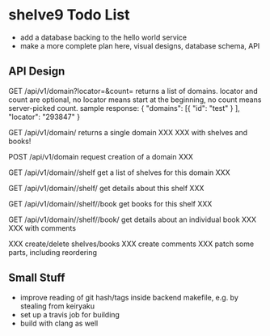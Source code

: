 # shelve9 Todo List

- add a database backing to the hello world service
- make a more complete plan here, visual designs, database schema, API

## API Design

GET /api/v1/domain?locator=<loc>&count=<c>
    returns a list of domains. locator and count are optional, no locator means
    start at the beginning, no count means server-picked count. sample response:
    { "domains": [{
            "id": "test"
        }
      ],
      "locator": "293847"
    }

GET /api/v1/domain/<dom>
    returns a single domain
    XXX
    XXX with shelves and books!

POST /api/v1/domain
    request creation of a domain
    XXX

GET /api/v1/domain/<dom>/shelf
    get a list of shelves for this domain
    XXX

GET /api/v1/domain/<dom>/shelf/<sh>
    get details about this shelf
    XXX

GET /api/v1/domain/<dom>/shelf/<sh>/book
    get books for this shelf
    XXX

GET /api/v1/domain/<dom>/shelf/<sh>/book/<bk>
    get details about an individual book
    XXX
    XXX with comments

XXX create/delete shelves/books
XXX create comments
XXX patch some parts, including reordering


## Small Stuff

- improve reading of git hash/tags inside backend makefile, e.g. by stealing
  from keiryaku
- set up a travis job for building
- build with clang as well
